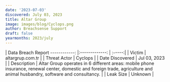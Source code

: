 ```yaml
---
date: '2023-07-03'
discovered: July 03, 2023
title: Altar Group
image: images/blog/Cyclops.png
author: Breachsense Support
draft: false
yearmonths: 2023/july
---
```



| Data Breach Report
------------:     |:-------------:    | :-----:|
| Victim      | altargrup.com.tr      | 
| Threat Actor      | Cyclops      | 
| Date Discovered      | Jul 03, 2023      | 
| Description      | Altar Group operates in 6 different areas: mobile phone insurance, renewal center, domestic and foreign trade, agriculture and animal husbandry, software and consultancy.      | 
| Leak Size      | Unknown      | 

